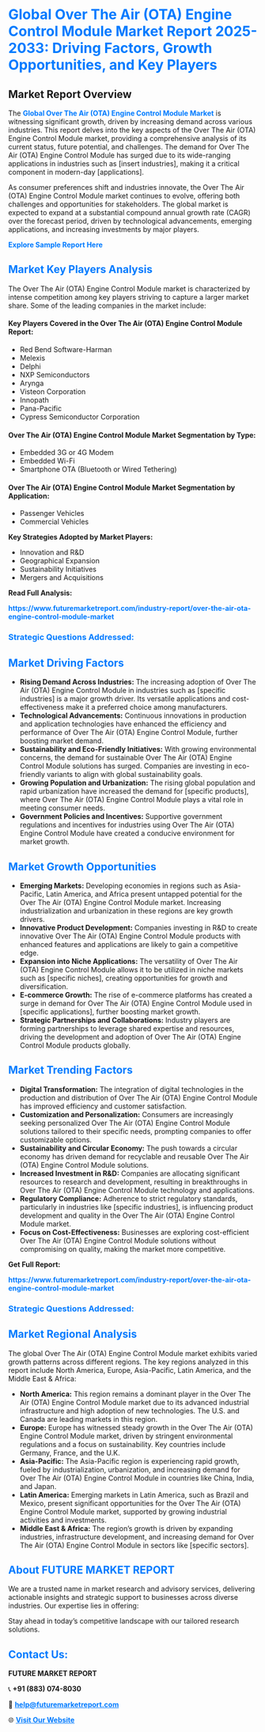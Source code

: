 <h1 style="color: #007BFF;">Global Over The Air (OTA) Engine Control Module Market Report 2025-2033: Driving Factors, Growth Opportunities, and Key Players</h1>

<section id="overview">
<h2>Market Report Overview</h2>
<p>The <a href="https://www.futuremarketreport.com/industry-report/over-the-air-ota-engine-control-module-market" style="color: #007BFF; text-decoration: none;"><strong>Global Over The Air (OTA) Engine Control Module Market</strong></a> is witnessing significant growth, driven by increasing demand across various industries. This report delves into the key aspects of the Over The Air (OTA) Engine Control Module market, providing a comprehensive analysis of its current status, future potential, and challenges. The demand for Over The Air (OTA) Engine Control Module has surged due to its wide-ranging applications in industries such as [insert industries], making it a critical component in modern-day [applications].</p>
<p>As consumer preferences shift and industries innovate, the Over The Air (OTA) Engine Control Module market continues to evolve, offering both challenges and opportunities for stakeholders. The global market is expected to expand at a substantial compound annual growth rate (CAGR) over the forecast period, driven by technological advancements, emerging applications, and increasing investments by major players.</p>
</section>

<section id="overview">
<p><a href="https://www.futuremarketreport.com/request-sample/reportId=81801" style="color: #007BFF; text-decoration: none;"><strong>Explore Sample Report Here</strong></a></p>
</section>

<section id="key-players">
<h2 style="color: #007BFF;">Market Key Players Analysis</h2>
<p>The Over The Air (OTA) Engine Control Module market is characterized by intense competition among key players striving to capture a larger market share. Some of the leading companies in the market include:</p>
<h4>Key Players Covered in the Over The Air (OTA) Engine Control Module Report:</h4>
<ul><li>Red Bend Software-Harman</li><li>Melexis</li><li>Delphi</li><li>NXP Semiconductors</li><li>Arynga</li><li>Visteon Corporation</li><li>Innopath</li><li>Pana-Pacific</li><li>Cypress Semiconductor Corporation</li></ul>
<h4>Over The Air (OTA) Engine Control Module Market Segmentation by Type:</h4>
<ul><li>Embedded 3G or 4G Modem</li><li>Embedded Wi-Fi</li><li>Smartphone OTA (Bluetooth or Wired Tethering)</li></ul>

<h4>Over The Air (OTA) Engine Control Module Market Segmentation by Application:</h4>
<ul><li>Passenger Vehicles</li><li>Commercial Vehicles</li></ul>
<p><strong>Key Strategies Adopted by Market Players:</strong></p>
<ul>
<li>Innovation and R&D</li>
<li>Geographical Expansion</li>
<li>Sustainability Initiatives</li>
<li>Mergers and Acquisitions</li>
</ul>
</section>

<section>
<p><strong>Read Full Analysis: </strong></p><a href="https://www.futuremarketreport.com/industry-report/over-the-air-ota-engine-control-module-market" style="color: #007BFF; text-decoration: none;"><strong>https://www.futuremarketreport.com/industry-report/over-the-air-ota-engine-control-module-market</strong></a>
<h3 style="color: #007BFF;">Strategic Questions Addressed:</h3>
</section>

<section id="driving-factors">
<h2 style="color: #007BFF;">Market Driving Factors</h2>
<ul>
<li><strong>Rising Demand Across Industries:</strong> The increasing adoption of Over The Air (OTA) Engine Control Module in industries such as [specific industries] is a major growth driver. Its versatile applications and cost-effectiveness make it a preferred choice among manufacturers.</li>
<li><strong>Technological Advancements:</strong> Continuous innovations in production and application technologies have enhanced the efficiency and performance of Over The Air (OTA) Engine Control Module, further boosting market demand.</li>
<li><strong>Sustainability and Eco-Friendly Initiatives:</strong> With growing environmental concerns, the demand for sustainable Over The Air (OTA) Engine Control Module solutions has surged. Companies are investing in eco-friendly variants to align with global sustainability goals.</li>
<li><strong>Growing Population and Urbanization:</strong> The rising global population and rapid urbanization have increased the demand for [specific products], where Over The Air (OTA) Engine Control Module plays a vital role in meeting consumer needs.</li>
<li><strong>Government Policies and Incentives:</strong> Supportive government regulations and incentives for industries using Over The Air (OTA) Engine Control Module have created a conducive environment for market growth.</li>
</ul>
</section>

<section id="growth-opportunities">
<h2 style="color: #007BFF;">Market Growth Opportunities</h2>
<ul>
<li><strong>Emerging Markets:</strong> Developing economies in regions such as Asia-Pacific, Latin America, and Africa present untapped potential for the Over The Air (OTA) Engine Control Module market. Increasing industrialization and urbanization in these regions are key growth drivers.</li>
<li><strong>Innovative Product Development:</strong> Companies investing in R&D to create innovative Over The Air (OTA) Engine Control Module products with enhanced features and applications are likely to gain a competitive edge.</li>
<li><strong>Expansion into Niche Applications:</strong> The versatility of Over The Air (OTA) Engine Control Module allows it to be utilized in niche markets such as [specific niches], creating opportunities for growth and diversification.</li>
<li><strong>E-commerce Growth:</strong> The rise of e-commerce platforms has created a surge in demand for Over The Air (OTA) Engine Control Module used in [specific applications], further boosting market growth.</li>
<li><strong>Strategic Partnerships and Collaborations:</strong> Industry players are forming partnerships to leverage shared expertise and resources, driving the development and adoption of Over The Air (OTA) Engine Control Module products globally.</li>
</ul>
</section>

<section id="trending-factors">
<h2 style="color: #007BFF;">Market Trending Factors</h2>
<ul>
<li><strong>Digital Transformation:</strong> The integration of digital technologies in the production and distribution of Over The Air (OTA) Engine Control Module has improved efficiency and customer satisfaction.</li>
<li><strong>Customization and Personalization:</strong> Consumers are increasingly seeking personalized Over The Air (OTA) Engine Control Module solutions tailored to their specific needs, prompting companies to offer customizable options.</li>
<li><strong>Sustainability and Circular Economy:</strong> The push towards a circular economy has driven demand for recyclable and reusable Over The Air (OTA) Engine Control Module solutions.</li>
<li><strong>Increased Investment in R&D:</strong> Companies are allocating significant resources to research and development, resulting in breakthroughs in Over The Air (OTA) Engine Control Module technology and applications.</li>
<li><strong>Regulatory Compliance:</strong> Adherence to strict regulatory standards, particularly in industries like [specific industries], is influencing product development and quality in the Over The Air (OTA) Engine Control Module market.</li>
<li><strong>Focus on Cost-Effectiveness:</strong> Businesses are exploring cost-efficient Over The Air (OTA) Engine Control Module solutions without compromising on quality, making the market more competitive.</li>
</ul>
</section>

<section>
<p><strong>Get Full Report: </strong></p><a href="https://www.futuremarketreport.com/industry-report/over-the-air-ota-engine-control-module-market" style="color: #007BFF; text-decoration: none;"><strong>https://www.futuremarketreport.com/industry-report/over-the-air-ota-engine-control-module-market</strong></a>
<h3 style="color: #007BFF;">Strategic Questions Addressed:</h3>
</section>


<section id="regional-analysis">
<h2 style="color: #007BFF;">Market Regional Analysis</h2>
<p>The global Over The Air (OTA) Engine Control Module market exhibits varied growth patterns across different regions. The key regions analyzed in this report include North America, Europe, Asia-Pacific, Latin America, and the Middle East & Africa:</p>
<ul>
<li><strong>North America:</strong> This region remains a dominant player in the Over The Air (OTA) Engine Control Module market due to its advanced industrial infrastructure and high adoption of new technologies. The U.S. and Canada are leading markets in this region.</li>
<li><strong>Europe:</strong> Europe has witnessed steady growth in the Over The Air (OTA) Engine Control Module market, driven by stringent environmental regulations and a focus on sustainability. Key countries include Germany, France, and the U.K.</li>
<li><strong>Asia-Pacific:</strong> The Asia-Pacific region is experiencing rapid growth, fueled by industrialization, urbanization, and increasing demand for Over The Air (OTA) Engine Control Module in countries like China, India, and Japan.</li>
<li><strong>Latin America:</strong> Emerging markets in Latin America, such as Brazil and Mexico, present significant opportunities for the Over The Air (OTA) Engine Control Module market, supported by growing industrial activities and investments.</li>
<li><strong>Middle East & Africa:</strong> The region’s growth is driven by expanding industries, infrastructure development, and increasing demand for Over The Air (OTA) Engine Control Module in sectors like [specific sectors].</li>
</ul>
</section>

<footer>
<h2 style="color: #007BFF;">About FUTURE MARKET REPORT</h2>
<p>We are a trusted name in market research and advisory services, delivering actionable insights and strategic support to businesses across diverse industries. Our expertise lies in offering:</p>

<p>Stay ahead in today’s competitive landscape with our tailored research solutions.</p>

<h2 style="color: #007BFF;">Contact Us:</h2>
<p><strong>FUTURE MARKET REPORT</strong></p>
<p>📞 <strong>+91 (883) 074-8030</strong></p>
<p>📧 <strong><a href="mailto:help@futuremarketreport.com" style="color: #007BFF;">help@futuremarketreport.com</a></strong></p>
<p>🌐 <strong><a href="https://www.futuremarketreport.com/" style="color: #007BFF;">Visit Our Website</a></strong></p>
</footer>